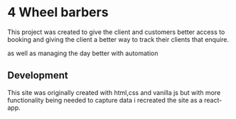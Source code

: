 # 4 Wheel barbers

This project was created to give the client and customers better access to booking and giving the client a better way to track their clients that enquire.  

as well as managing the day better with automation

## Development
This site was originally created with html,css and vanilla js but with more functionality being needed to capture data i recreated the site as a react-app. 

